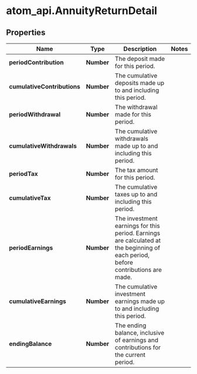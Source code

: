 # atom_api.AnnuityReturnDetail

## Properties
Name | Type | Description | Notes
------------ | ------------- | ------------- | -------------
**periodContribution** | **Number** | The deposit made for this period. | 
**cumulativeContributions** | **Number** | The cumulative deposits made up to and including this period. | 
**periodWithdrawal** | **Number** | The withdrawal made for this period. | 
**cumulativeWithdrawals** | **Number** | The cumulative withdrawals made up to and including this period. | 
**periodTax** | **Number** | The tax amount for this period. | 
**cumulativeTax** | **Number** | The cumulative taxes up to and including this period. | 
**periodEarnings** | **Number** | The investment earnings for this period. Earnings are calculated at the beginning of each period, before contributions are made. | 
**cumulativeEarnings** | **Number** | The cumulative investment earnings made up to and including this period. | 
**endingBalance** | **Number** | The ending balance, inclusive of earnings and contributions for the current period. | 


